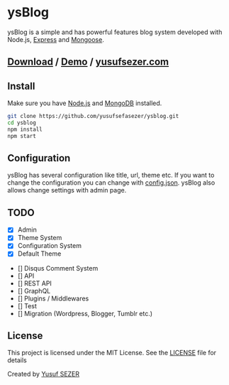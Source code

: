# ysBlog
ysBlog is a simple and has powerful features blog system developed with Node.js, [Express](https://expressjs.com/) and [Mongoose](https://mongoosejs.com/).

## [Download](https://github.com/yusufsefasezer/ysblog/archive/master.zip) / [Demo](#) / [yusufsezer.com](http://www.yusufsezer.com)

## Install

Make sure you have [Node.js](https://nodejs.org/) and [MongoDB](https://www.mongodb.com/) installed.

```sh
git clone https://github.com/yusufsefasezer/ysblog.git
cd ysblog
npm install 
npm start
```

## Configuration

ysBlog has several configuration like title, url, theme etc. If you want to change the configuration you can change with [config.json](config.json). ysBlog also allows change settings with admin page.


## TODO
- [x] Admin
- [x] Theme System
- [x] Configuration System
- [x] Default Theme
- [] Disqus Comment System
- [] API
- [] REST API
- [] GraphQL
- [] Plugins / Middlewares
- [] Test
- [] Migration (Wordpress, Blogger, Tumblr  etc.)


## License
This project is licensed under the MIT License. See the [LICENSE](LICENSE) file for details

Created by [Yusuf SEZER](http://www.yusufsezer.com)
